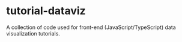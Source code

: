 # tutorial-dataviz
A collection of code used for front-end (JavaScript/TypeScript) data visualization tutorials.
